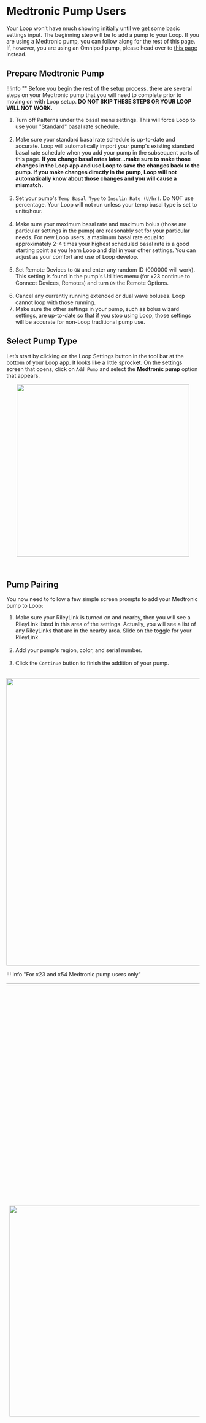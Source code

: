 # Medtronic Pump Users

Your Loop won’t have much showing initially until we get some basic settings input. The beginning step will be to add a pump to your Loop. If you are using a Medtronic pump, you can follow along for the rest of this page. If, however, you are using an Omnipod pump, please head over to [this page](https://loopkit.github.io/loopdocs/operation/loop-settings/omnipod-pump/) instead.

## Prepare Medtronic Pump

!!!info ""
    Before you begin the rest of the setup process, there are several steps on your Medtronic pump that you will need to complete prior to moving on with Loop setup. **DO NOT SKIP THESE STEPS OR YOUR LOOP WILL NOT WORK.**

1. Turn off Patterns under the basal menu settings. This will force Loop to use your "Standard" basal rate schedule.</br></br>
2. Make sure your standard basal rate schedule is up-to-date and accurate. Loop will automatically import your pump's existing standard basal rate schedule when you add your pump in the subsequent parts of this page. **If you change basal rates later...make sure to make those changes in the Loop app and use Loop to save the changes back to the pump.  If you make changes directly in the pump, Loop will not automatically know about those changes and you will cause a mismatch.**</br></br>
3. Set your pump's `Temp Basal Type` to `Insulin Rate (U/hr)`. Do NOT use percentage. Your Loop will not run unless your temp basal type is set to units/hour.</br></br>
4. Make sure your maximum basal rate and maximum bolus (those are particular settings in the pump) are reasonably set for your particular needs. For new Loop users, a maximum basal rate equal to approximately 2-4 times your highest scheduled basal rate is a good starting point as you learn Loop and dial in your other settings. You can adjust as your comfort and use of Loop develop.</br></br>
5. Set Remote Devices to `ON` and enter any random ID (000000 will work). This setting is found in the pump's Utilities menu (for x23 continue to Connect Devices, Remotes) and turn `ON` the Remote Options.</br></br>
6. Cancel any currently running extended or dual wave boluses.  Loop cannot loop with those running.</br>
7. Make sure the other settings in your pump, such as bolus wizard settings, are up-to-date so that if you stop using Loop, those settings will be accurate for non-Loop traditional pump use.

## Select Pump Type

Let’s start by clicking on the Loop Settings button in the tool bar at the bottom of your Loop app. It looks like a little sprocket. On the settings screen that opens, click on `Add Pump` and select the **Medtronic pump** option that appears.

<p align="center">
<img src="../img/loop_settings_add_pump.png" width="450">
</p></br>

## Pump Pairing

You now need to follow a few simple screen prompts to add your Medtronic pump to Loop:

1. Make sure your RileyLink is turned on and nearby, then you will see a RileyLink listed in this area of the settings.  Actually, you will see a list of any RileyLinks that are in the nearby area. Slide on the toggle for your RileyLink.</br></br>
2. Add your pump's region, color, and serial number.</br></br>
3. Click the `Continue` button to finish the addition of your pump.</br></br>

<p align="center">
<img src="../img/add_pump.png" width="750">
</p>

!!! info "For x23 and x54 Medtronic pump users only"
    <table>
    <th><p align="inline"><img src="../img/pump_broadcasts.png" width="550"></p></th>
    <td>For x23 and x54 Medtronic pump users, there is a packet of information special to those pumps called MySentry messages. If you have never setup this part of the pump previously, you may see a screen, called "Pump Broadcasts", at this point in the setup process.</br></br>Follow the directions on the screen. They will require you to take some manual steps on your pump to "pair" it with your Loop app.</br></br>Basically, you will need to go to your pump's main menu, scroll down to Utilities, then Connect Devices, then Other Devices, turn that setting On, and then select Find Device. Once you do that, click on the `Continue` button in Loop app and the pairing will take place. This will allow those MySentry packets of information to flow to Loop app.</br></br>This step does not apply for x22 or x15 pump users, since those pumps do not have MySentry capabilities.</td>
    </table>
    
    
Now that your pump is paired with Loop, you will be finishing these steps:

1. Change your pump time using the Loop app (and read all the info on that screen)</br></br>
2. Import your pump's basal rate schedule, maximum basal rate, and maximum bolus (maximums are collectively called "delivery limits" in Loop)</br></br>
3. Select your pump's battery type (lithium or alakine)</br></br>
4. Leave the Preferred Data Souce on Event History </br></br>

**Event History must be selected for Nightscout to display temp basals, carbs, and boluses from Loop.**  Event History must also be selected in order for prime events to be detected and NOT contribute to IOB during site changes. Please just leave the Preferred Data Source on Event History.</br></br>
    
<p align="center">
<img src="../img/add_pump2.png" width="750">
</p>
 
## Next Step: Add CGM
 
 Congrats! You've added your Medtronic pump to your Loop app. Now, click on the settings button in the upper left corner to take you back to Loop's settings menu. Your next step is to [Add CGM](https://loopkit.github.io/loopdocs/operation/loop-settings/cgm/) to your Loop app. After all, without CGM data, your Loop won't loop.
 
